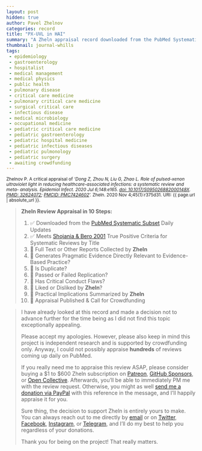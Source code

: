 ```yaml
---
layout: post
hidden: true
author: Pavel Zhelnov
categories: record
title: "PX-UVL in HAI"
summary: "A Zheln appraisal record downloaded from the PubMed Systematic Subset daily updates."
thumbnail: journal-whills
tags:
 - epidemiology
 - gastroenterology
 - hospitalist
 - medical management
 - medical physics
 - public health
 - pulmonary disease
 - critical care medicine
 - pulmonary critical care medicine
 - surgical critical care
 - infectious disease
 - medical microbiology
 - occupational medicine
 - pediatric critical care medicine
 - pediatric gastroenterology
 - pediatric hospital medicine
 - pediatric infectious diseases
 - pediatric pulmonology
 - pediatric surgery
 - awaiting crowdfunding
---
```


<small id="citation">Zhelnov P. A critical appraisal of _‘Dong Z, Zhou N, Liu G, Zhao L. Role of pulsed-xenon ultraviolet light in reducing healthcare-associated infections: a systematic review and meta- analysis. Epidemiol Infect. 2020 Jul 6;148:e165. [doi: 10.1017/S095026882000148X](https://doi.org/10.1017/S095026882000148X). [PMID: 32624072](https://pubmed.gov/32624072); [PMCID: PMC7424602](https://ncbi.nlm.nih.gov/pmc/PMC7424602)’._ Zheln. 2020 Nov 4;45(1):r375d31. URI: {{ page.url | absolute_url }}.</small>

> **Zheln Review Appraisal in 10 Steps:**
>
> 1. ✅ Downloaded from the [PubMed Systematic Subset](https://github.com/p1m-ortho/qs-global-ortho-search-queries/blob/global-sr-query/README.md) Daily Updates
> 2. ✅ Meets [Shojania & Bero 2001](https://www.researchgate.net/publication/11820967_Taking_Advantage_of_the_Explosion_of_Systematic_Reviews_An_Efficient_MEDLINE_Search_Strategy) True Positive Criteria for Systematic Reviews by Title
> 3. 🔄 Full Text or Other Reports Collected by **Zheln**
> 4. 🔄 Generates Pragmatic Evidence Directly Relevant to Evidence-Based Practice?
> 5. 🔄 Is Duplicate?
> 6. 🔄 Passed or Failed Replication?
> 7. 🔄 Has Critical Conduct Flaws?
> 8. 🔄 Liked or Disliked by **Zheln**?
> 9. 🔄 Practical Implications Summarized by **Zheln**
> 10. 🔄 Appraisal Published & Call for Crowdfunding

> I have already looked at this record and made a decision not to advance further for the time being as I did not find this topic exceptionally appealing.
>
> Please accept my apologies. However, please also keep in mind this project is independent research and is supported by crowdfunding only. Anyway, I could not possibly appraise **hundreds** of reviews coming up daily on PubMed.
> 
> If you really need me to appraise this review ASAP, please consider buying a $1 to $600 Zheln subscription on [Patreon](https://patreon.com/zheln), [GitHub Sponsors](https://github.com/sponsors/drzhelnov), or [Open Collective](https://opencollective.com/zheln). Afterwards, you’ll be able to immediately PM me with the review request. Otherwise, you might as well [send me a donation via PayPal](https://paypal.me/pjelnov) with this reference in the message, and I’ll happily appraise it for you.
> 
> Sure thing, the decision to support Zheln is entirely yours to make. You can always reach out to me directly by [email](mailto:pavel@zheln.com) or on [Twitter](https://twitter.com/drzhelnov), [Facebook](https://facebook.com/drzhelnov), [Instagram](https://instagram.com/igzheln), or [Telegram](https://t.me/drzhelnov), and I’ll do my best to help you regardless of your donations.
> 
> Thank you for being on the project! That really matters.
